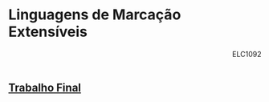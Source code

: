 # Linguagens de Marcação Extensíveis
<div align="right">ELC1092</div>
<br>

## [Trabalho Final](https://github.com/thalissonforte/Linguagens-de-Marcacao-Extensiveis/tree/main/Trabalho-Final)

